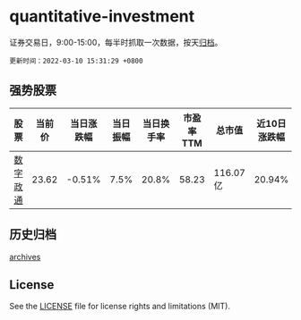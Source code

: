 # quantitative-investment

证券交易日，9:00-15:00，每半时抓取一次数据，按天[归档](archives)。

`更新时间：2022-03-10 15:31:29 +0800`

## 强势股票

|股票|当前价|当日涨跌幅|当日振幅|当日换手率|市盈率TTM|总市值|近10日涨跌幅|
|----|----|----|----|----|----|----|----|
|[数字政通](https://xueqiu.com/S/SZ300075)|23.62|-0.51%|7.5%|20.8%|58.23|116.07亿|20.94%|

## 历史归档

[archives](archives)

## License

See the [LICENSE](LICENSE) file for license rights and limitations (MIT).